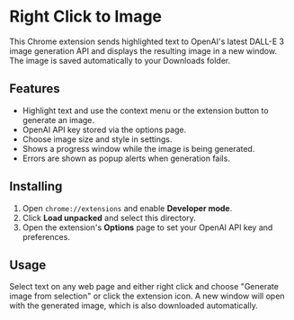 # Right Click to Image

This Chrome extension sends highlighted text to OpenAI's latest DALL-E 3 image
generation API and displays the resulting image in a new window. The image is
saved automatically to your Downloads folder.

## Features

- Highlight text and use the context menu or the extension button to generate an image.
- OpenAI API key stored via the options page.
- Choose image size and style in settings.
- Shows a progress window while the image is being generated.
- Errors are shown as popup alerts when generation fails.


## Installing

1. Open `chrome://extensions` and enable **Developer mode**.
2. Click **Load unpacked** and select this directory.
3. Open the extension's **Options** page to set your OpenAI API key and preferences.

## Usage

Select text on any web page and either right click and choose
"Generate image from selection" or click the extension icon. A new window will
open with the generated image, which is also downloaded automatically.
